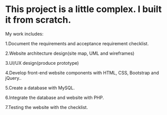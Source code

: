 # This project is a little complex. I built it from scratch.

 My work includes:

1.Document the requirements and acceptance requirement checklist.

2.Website architecture design(site map, UML and wireframes)

3.UI/UX design(produce prototype)

4.Develop front-end website components with HTML, CSS, Bootstrap and jQuery..

5.Create a database with MySQL.

6.Integrate the database and website with PHP.

7.Testing the website with the checklist.
